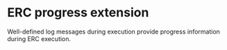# ERC progress extension

Well-defined log messages during execution provide progress information during ERC execution.
